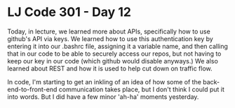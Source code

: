 # LJ Code 301 - Day 12

Today, in lecture, we learned more about APIs, specifically how to use github's API via keys. We learned how to use this authentication key by entering it into our .bashrc file, assigning it a variable name, and then calling that in our code to be able to securely access our repos, but not having to keep our key in our code (which github would disable anyways.) We also learned about REST and how it is used to help cut down on traffic flow.

In code, I'm starting to get an inkling of an idea of how some of the back-end-to-front-end communication takes place, but I don't think I could put it into words. But I did have a few minor 'ah-ha' moments yesterday.
